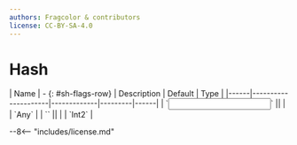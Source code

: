```yaml
---
authors: Fragcolor & contributors
license: CC-BY-SA-4.0
---
```



# Hash

<div class="sh-parameters" markdown="1">
| Name | - {: #sh-flags-row} | Description | Default | Type |
|------|---------------------|-------------|---------|------|
| `<input>` || | | `Any` |
| `<output>` || | | `Int2` |

</div>



--8<-- "includes/license.md"
